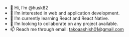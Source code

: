 - 👋 Hi, I’m @husk82
- 👀 I’m interested in web and application development.
- 🌱 I’m currently learning React and React Native. 
- 💞️ I’m looking to collaborate on any project available.
- 📫 Reach me through email: takoaashish01@gmail.com

<!---
husk82/husk82 is a ✨ special ✨ repository because its `README.md` (this file) appears on your GitHub profile.
You can click the Preview link to take a look at your changes.
--->
